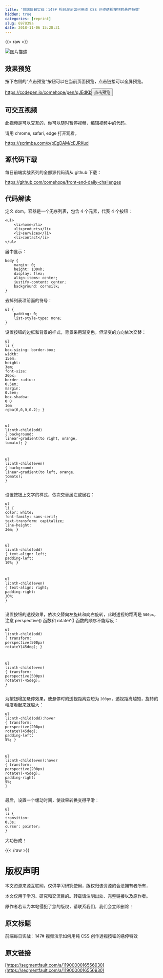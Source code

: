```yaml
---
title: '前端每日实战：147# 视频演示如何用纯 CSS 创作透视按钮的悬停特效'
hidden: true
categories: [reprint]
slug: 697839a
date: 2018-11-06 15:28:31
---
```


{{< raw >}}
<p><span class="img-wrap"><img data-src="/img/bVbhDnp?w=400&amp;h=302" src="https://static.alili.tech/img/bVbhDnp?w=400&amp;h=302" alt="&#x56FE;&#x7247;&#x63CF;&#x8FF0;" title="&#x56FE;&#x7247;&#x63CF;&#x8FF0;" style="cursor:pointer;display:inline"></span></p><h2 id="articleHeader0">&#x6548;&#x679C;&#x9884;&#x89C8;</h2><p>&#x6309;&#x4E0B;&#x53F3;&#x4FA7;&#x7684;&#x201C;&#x70B9;&#x51FB;&#x9884;&#x89C8;&#x201D;&#x6309;&#x94AE;&#x53EF;&#x4EE5;&#x5728;&#x5F53;&#x524D;&#x9875;&#x9762;&#x9884;&#x89C8;&#xFF0C;&#x70B9;&#x51FB;&#x94FE;&#x63A5;&#x53EF;&#x4EE5;&#x5168;&#x5C4F;&#x9884;&#x89C8;&#x3002;</p><p><a href="https://codepen.io/comehope/pen/qJEdKb" rel="nofollow noreferrer" target="_blank">https://codepen.io/comehope/pen/qJEdKb</a><button class="btn btn-xs btn-default ml10 preview" data-url="comehope/pen/qJEdKb" data-typeid="3">&#x70B9;&#x51FB;&#x9884;&#x89C8;</button></p><h2 id="articleHeader1">&#x53EF;&#x4EA4;&#x4E92;&#x89C6;&#x9891;</h2><p>&#x6B64;&#x89C6;&#x9891;&#x662F;&#x53EF;&#x4EE5;&#x4EA4;&#x4E92;&#x7684;&#xFF0C;&#x4F60;&#x53EF;&#x4EE5;&#x968F;&#x65F6;&#x6682;&#x505C;&#x89C6;&#x9891;&#xFF0C;&#x7F16;&#x8F91;&#x89C6;&#x9891;&#x4E2D;&#x7684;&#x4EE3;&#x7801;&#x3002;</p><p>&#x8BF7;&#x7528; chrome, safari, edge &#x6253;&#x5F00;&#x89C2;&#x770B;&#x3002;</p><p><a href="https://scrimba.com/p/pEgDAM/cEJRKud" rel="nofollow noreferrer" target="_blank">https://scrimba.com/p/pEgDAM/cEJRKud</a></p><h2 id="articleHeader2">&#x6E90;&#x4EE3;&#x7801;&#x4E0B;&#x8F7D;</h2><p>&#x6BCF;&#x65E5;&#x524D;&#x7AEF;&#x5B9E;&#x6218;&#x7CFB;&#x5217;&#x7684;&#x5168;&#x90E8;&#x6E90;&#x4EE3;&#x7801;&#x8BF7;&#x4ECE; github &#x4E0B;&#x8F7D;&#xFF1A;</p><p><a href="https://github.com/comehope/front-end-daily-challenges" rel="nofollow noreferrer" target="_blank">https://github.com/comehope/front-end-daily-challenges</a></p><h2 id="articleHeader3">&#x4EE3;&#x7801;&#x89E3;&#x8BFB;</h2><p>&#x5B9A;&#x4E49; dom&#xFF0C;&#x5BB9;&#x5668;&#x662F;&#x4E00;&#x4E2A;&#x65E0;&#x5E8F;&#x5217;&#x8868;&#xFF0C;&#x5305;&#x542B; 4 &#x4E2A;&#x5143;&#x7D20;&#xFF0C;&#x4EE3;&#x8868; 4 &#x4E2A;&#x6309;&#x94AE;&#xFF1A;</p><div class="widget-codetool" style="display:none"><div class="widget-codetool--inner"><span class="selectCode code-tool" data-toggle="tooltip" data-placement="top" title="" data-original-title="&#x5168;&#x9009;"></span> <span type="button" class="copyCode code-tool" data-toggle="tooltip" data-placement="top" data-clipboard-text="&lt;ul&gt;
    &lt;li&gt;home&lt;/li&gt;
    &lt;li&gt;products&lt;/li&gt;
    &lt;li&gt;services&lt;/li&gt;
    &lt;li&gt;contact&lt;/li&gt;
&lt;/ul&gt;" title="" data-original-title="&#x590D;&#x5236;"></span> <span type="button" class="saveToNote code-tool" data-toggle="tooltip" data-placement="top" title="" data-original-title="&#x653E;&#x8FDB;&#x7B14;&#x8BB0;"></span></div></div><pre class="xml hljs"><code class="html"><span class="hljs-tag">&lt;<span class="hljs-name">ul</span>&gt;</span>
    <span class="hljs-tag">&lt;<span class="hljs-name">li</span>&gt;</span>home<span class="hljs-tag">&lt;/<span class="hljs-name">li</span>&gt;</span>
    <span class="hljs-tag">&lt;<span class="hljs-name">li</span>&gt;</span>products<span class="hljs-tag">&lt;/<span class="hljs-name">li</span>&gt;</span>
    <span class="hljs-tag">&lt;<span class="hljs-name">li</span>&gt;</span>services<span class="hljs-tag">&lt;/<span class="hljs-name">li</span>&gt;</span>
    <span class="hljs-tag">&lt;<span class="hljs-name">li</span>&gt;</span>contact<span class="hljs-tag">&lt;/<span class="hljs-name">li</span>&gt;</span>
<span class="hljs-tag">&lt;/<span class="hljs-name">ul</span>&gt;</span></code></pre><p>&#x5C45;&#x4E2D;&#x663E;&#x793A;&#xFF1A;</p><div class="widget-codetool" style="display:none"><div class="widget-codetool--inner"><span class="selectCode code-tool" data-toggle="tooltip" data-placement="top" title="" data-original-title="&#x5168;&#x9009;"></span> <span type="button" class="copyCode code-tool" data-toggle="tooltip" data-placement="top" data-clipboard-text="body {
    margin: 0;
    height: 100vh;
    display: flex;
    align-items: center;
    justify-content: center;
    background: cornsilk;
}" title="" data-original-title="&#x590D;&#x5236;"></span> <span type="button" class="saveToNote code-tool" data-toggle="tooltip" data-placement="top" title="" data-original-title="&#x653E;&#x8FDB;&#x7B14;&#x8BB0;"></span></div></div><pre class="css hljs"><code class="css"><span class="hljs-selector-tag">body</span> {
    <span class="hljs-attribute">margin</span>: <span class="hljs-number">0</span>;
    <span class="hljs-attribute">height</span>: <span class="hljs-number">100vh</span>;
    <span class="hljs-attribute">display</span>: flex;
    <span class="hljs-attribute">align-items</span>: center;
    <span class="hljs-attribute">justify-content</span>: center;
    <span class="hljs-attribute">background</span>: cornsilk;
}</code></pre><p>&#x53BB;&#x6389;&#x5217;&#x8868;&#x9879;&#x524D;&#x9762;&#x7684;&#x7B26;&#x53F7;&#xFF1A;</p><div class="widget-codetool" style="display:none"><div class="widget-codetool--inner"><span class="selectCode code-tool" data-toggle="tooltip" data-placement="top" title="" data-original-title="&#x5168;&#x9009;"></span> <span type="button" class="copyCode code-tool" data-toggle="tooltip" data-placement="top" data-clipboard-text="ul {
    padding: 0;
    list-style-type: none;
}" title="" data-original-title="&#x590D;&#x5236;"></span> <span type="button" class="saveToNote code-tool" data-toggle="tooltip" data-placement="top" title="" data-original-title="&#x653E;&#x8FDB;&#x7B14;&#x8BB0;"></span></div></div><pre class="css hljs"><code class="css"><span class="hljs-selector-tag">ul</span> {
    <span class="hljs-attribute">padding</span>: <span class="hljs-number">0</span>;
    <span class="hljs-attribute">list-style-type</span>: none;
}</code></pre><p>&#x8BBE;&#x7F6E;&#x6309;&#x94AE;&#x7684;&#x8FB9;&#x6846;&#x548C;&#x80CC;&#x666F;&#x7684;&#x6837;&#x5F0F;&#xFF0C;&#x80CC;&#x666F;&#x91C7;&#x7528;&#x6E10;&#x53D8;&#x8272;&#xFF0C;&#x4F46;&#x6E10;&#x53D8;&#x7684;&#x65B9;&#x5411;&#x4F9D;&#x6B21;&#x4EA4;&#x66FF;&#xFF1A;</p><div class="widget-codetool" style="display:none"><div class="widget-codetool--inner"><span class="selectCode code-tool" data-toggle="tooltip" data-placement="top" title="" data-original-title="&#x5168;&#x9009;"></span> <span type="button" class="copyCode code-tool" data-toggle="tooltip" data-placement="top" data-clipboard-text="ul li {
    box-sizing: border-box;
    width: 15em;
    height: 3em;
    font-size: 20px;
    border-radius: 0.5em;
    margin: 0.5em;
    box-shadow: 0 0 1em rgba(0,0,0,0.2);
}

ul li:nth-child(odd) {
    background: linear-gradient(to right, orange, tomato);
}

ul li:nth-child(even) {
    background: linear-gradient(to left, orange, tomato);
}" title="" data-original-title="&#x590D;&#x5236;"></span> <span type="button" class="saveToNote code-tool" data-toggle="tooltip" data-placement="top" title="" data-original-title="&#x653E;&#x8FDB;&#x7B14;&#x8BB0;"></span></div></div><pre class="css hljs"><code class="css"><span class="hljs-selector-tag">ul</span> <span class="hljs-selector-tag">li</span> {
    <span class="hljs-attribute">box-sizing</span>: border-box;
    <span class="hljs-attribute">width</span>: <span class="hljs-number">15em</span>;
    <span class="hljs-attribute">height</span>: <span class="hljs-number">3em</span>;
    <span class="hljs-attribute">font-size</span>: <span class="hljs-number">20px</span>;
    <span class="hljs-attribute">border-radius</span>: <span class="hljs-number">0.5em</span>;
    <span class="hljs-attribute">margin</span>: <span class="hljs-number">0.5em</span>;
    <span class="hljs-attribute">box-shadow</span>: <span class="hljs-number">0</span> <span class="hljs-number">0</span> <span class="hljs-number">1em</span> <span class="hljs-built_in">rgba</span>(0,0,0,0.2);
}

<span class="hljs-selector-tag">ul</span> <span class="hljs-selector-tag">li</span><span class="hljs-selector-pseudo">:nth-child(odd)</span> {
    <span class="hljs-attribute">background</span>: <span class="hljs-built_in">linear-gradient</span>(to right, orange, tomato);
}

<span class="hljs-selector-tag">ul</span> <span class="hljs-selector-tag">li</span><span class="hljs-selector-pseudo">:nth-child(even)</span> {
    <span class="hljs-attribute">background</span>: <span class="hljs-built_in">linear-gradient</span>(to left, orange, tomato);
}</code></pre><p>&#x8BBE;&#x7F6E;&#x6309;&#x94AE;&#x4E0A;&#x6587;&#x5B57;&#x7684;&#x6837;&#x5F0F;&#xFF0C;&#x4F9D;&#x6B21;&#x4EA4;&#x66FF;&#x5C45;&#x5DE6;&#x6216;&#x5C45;&#x53F3;&#xFF1A;</p><div class="widget-codetool" style="display:none"><div class="widget-codetool--inner"><span class="selectCode code-tool" data-toggle="tooltip" data-placement="top" title="" data-original-title="&#x5168;&#x9009;"></span> <span type="button" class="copyCode code-tool" data-toggle="tooltip" data-placement="top" data-clipboard-text="ul li {
    color: white;
    font-family: sans-serif;
    text-transform: capitalize;
    line-height: 3em;
}

ul li:nth-child(odd) {
    text-align: left;
    padding-left: 10%;
}

ul li:nth-child(even) {
    text-align: right;
    padding-right: 10%;
}" title="" data-original-title="&#x590D;&#x5236;"></span> <span type="button" class="saveToNote code-tool" data-toggle="tooltip" data-placement="top" title="" data-original-title="&#x653E;&#x8FDB;&#x7B14;&#x8BB0;"></span></div></div><pre class="css hljs"><code class="css"><span class="hljs-selector-tag">ul</span> <span class="hljs-selector-tag">li</span> {
    <span class="hljs-attribute">color</span>: white;
    <span class="hljs-attribute">font-family</span>: sans-serif;
    <span class="hljs-attribute">text-transform</span>: capitalize;
    <span class="hljs-attribute">line-height</span>: <span class="hljs-number">3em</span>;
}

<span class="hljs-selector-tag">ul</span> <span class="hljs-selector-tag">li</span><span class="hljs-selector-pseudo">:nth-child(odd)</span> {
    <span class="hljs-attribute">text-align</span>: left;
    <span class="hljs-attribute">padding-left</span>: <span class="hljs-number">10%</span>;
}

<span class="hljs-selector-tag">ul</span> <span class="hljs-selector-tag">li</span><span class="hljs-selector-pseudo">:nth-child(even)</span> {
    <span class="hljs-attribute">text-align</span>: right;
    <span class="hljs-attribute">padding-right</span>: <span class="hljs-number">10%</span>;
}</code></pre><p>&#x8BBE;&#x7F6E;&#x6309;&#x94AE;&#x7684;&#x900F;&#x89C6;&#x6548;&#x679C;&#xFF0C;&#x4F9D;&#x6B21;&#x4EA4;&#x66FF;&#x5411;&#x5DE6;&#x65CB;&#x8F6C;&#x548C;&#x5411;&#x53F3;&#x65CB;&#x8F6C;&#xFF0C;&#x6B64;&#x65F6;&#x900F;&#x89C6;&#x7684;&#x8DDD;&#x79BB;&#x662F; <code>500px</code>&#xFF0C;&#x6CE8;&#x610F; perspective() &#x51FD;&#x6570;&#x548C; rotateY() &#x51FD;&#x6570;&#x7684;&#x987A;&#x5E8F;&#x4E0D;&#x80FD;&#x5199;&#x53CD;&#xFF1A;</p><div class="widget-codetool" style="display:none"><div class="widget-codetool--inner"><span class="selectCode code-tool" data-toggle="tooltip" data-placement="top" title="" data-original-title="&#x5168;&#x9009;"></span> <span type="button" class="copyCode code-tool" data-toggle="tooltip" data-placement="top" data-clipboard-text="ul li:nth-child(odd) {
    transform: perspective(500px) rotateY(45deg);
}

ul li:nth-child(even) {
    transform: perspective(500px) rotateY(-45deg);
}" title="" data-original-title="&#x590D;&#x5236;"></span> <span type="button" class="saveToNote code-tool" data-toggle="tooltip" data-placement="top" title="" data-original-title="&#x653E;&#x8FDB;&#x7B14;&#x8BB0;"></span></div></div><pre class="css hljs"><code class="css"><span class="hljs-selector-tag">ul</span> <span class="hljs-selector-tag">li</span><span class="hljs-selector-pseudo">:nth-child(odd)</span> {
    <span class="hljs-attribute">transform</span>: <span class="hljs-built_in">perspective</span>(500px) <span class="hljs-built_in">rotateY</span>(45deg);
}

<span class="hljs-selector-tag">ul</span> <span class="hljs-selector-tag">li</span><span class="hljs-selector-pseudo">:nth-child(even)</span> {
    <span class="hljs-attribute">transform</span>: <span class="hljs-built_in">perspective</span>(500px) <span class="hljs-built_in">rotateY</span>(-45deg);
}</code></pre><p>&#x4E3A;&#x6309;&#x94AE;&#x589E;&#x52A0;&#x60AC;&#x505C;&#x6548;&#x679C;&#xFF0C;&#x4F7F;&#x60AC;&#x505C;&#x65F6;&#x7684;&#x900F;&#x89C6;&#x8DDD;&#x79BB;&#x53D8;&#x77ED;&#x4E3A; <code>200px</code>&#xFF0C;&#x900F;&#x89C6;&#x8DDD;&#x79BB;&#x8D8A;&#x77ED;&#xFF0C;&#x65CB;&#x8F6C;&#x7684;&#x5E45;&#x5EA6;&#x770B;&#x8D77;&#x6765;&#x5C31;&#x8D8A;&#x5927;&#xFF1A;</p><div class="widget-codetool" style="display:none"><div class="widget-codetool--inner"><span class="selectCode code-tool" data-toggle="tooltip" data-placement="top" title="" data-original-title="&#x5168;&#x9009;"></span> <span type="button" class="copyCode code-tool" data-toggle="tooltip" data-placement="top" data-clipboard-text="ul li:nth-child(odd):hover {
    transform: perspective(200px) rotateY(45deg);
    padding-left: 5%;
}

ul li:nth-child(even):hover {
    transform: perspective(200px) rotateY(-45deg);
    padding-right: 5%;
}" title="" data-original-title="&#x590D;&#x5236;"></span> <span type="button" class="saveToNote code-tool" data-toggle="tooltip" data-placement="top" title="" data-original-title="&#x653E;&#x8FDB;&#x7B14;&#x8BB0;"></span></div></div><pre class="css hljs"><code class="css"><span class="hljs-selector-tag">ul</span> <span class="hljs-selector-tag">li</span><span class="hljs-selector-pseudo">:nth-child(odd)</span><span class="hljs-selector-pseudo">:hover</span> {
    <span class="hljs-attribute">transform</span>: <span class="hljs-built_in">perspective</span>(200px) <span class="hljs-built_in">rotateY</span>(45deg);
    <span class="hljs-attribute">padding-left</span>: <span class="hljs-number">5%</span>;
}

<span class="hljs-selector-tag">ul</span> <span class="hljs-selector-tag">li</span><span class="hljs-selector-pseudo">:nth-child(even)</span><span class="hljs-selector-pseudo">:hover</span> {
    <span class="hljs-attribute">transform</span>: <span class="hljs-built_in">perspective</span>(200px) <span class="hljs-built_in">rotateY</span>(-45deg);
    <span class="hljs-attribute">padding-right</span>: <span class="hljs-number">5%</span>;
}</code></pre><p>&#x6700;&#x540E;&#xFF0C;&#x8BBE;&#x7F6E;&#x4E00;&#x4E2A;&#x7F13;&#x52A8;&#x65F6;&#x95F4;&#xFF0C;&#x4F7F;&#x6548;&#x679C;&#x8F6C;&#x6362;&#x53D8;&#x5F97;&#x5E73;&#x6ED1;&#xFF1A;</p><div class="widget-codetool" style="display:none"><div class="widget-codetool--inner"><span class="selectCode code-tool" data-toggle="tooltip" data-placement="top" title="" data-original-title="&#x5168;&#x9009;"></span> <span type="button" class="copyCode code-tool" data-toggle="tooltip" data-placement="top" data-clipboard-text="ul li {
    transition: 0.3s;
    cursor: pointer;
}" title="" data-original-title="&#x590D;&#x5236;"></span> <span type="button" class="saveToNote code-tool" data-toggle="tooltip" data-placement="top" title="" data-original-title="&#x653E;&#x8FDB;&#x7B14;&#x8BB0;"></span></div></div><pre class="css hljs"><code class="css"><span class="hljs-selector-tag">ul</span> <span class="hljs-selector-tag">li</span> {
    <span class="hljs-attribute">transition</span>: <span class="hljs-number">0.3s</span>;
    <span class="hljs-attribute">cursor</span>: pointer;
}</code></pre><p>&#x5927;&#x529F;&#x544A;&#x6210;&#xFF01;</p>
{{< /raw >}}

# 版权声明
本文资源来源互联网，仅供学习研究使用，版权归该资源的合法拥有者所有，

本文仅用于学习、研究和交流目的。转载请注明出处、完整链接以及原作者。 

原作者若认为本站侵犯了您的版权，请联系我们，我们会立即删除！

## 原文标题
前端每日实战：147# 视频演示如何用纯 CSS 创作透视按钮的悬停特效

## 原文链接
[https://segmentfault.com/a/1190000016556930](https://segmentfault.com/a/1190000016556930)

